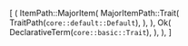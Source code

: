 [
    (
        ItemPath::MajorItem(
            MajorItemPath::Trait(
                TraitPath(`core::default::Default`),
            ),
        ),
        Ok(
            DeclarativeTerm(`core::basic::Trait`),
        ),
    ),
]